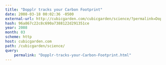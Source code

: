 ```yaml
---
title: "Dopplr tracks your Carbon Footprint"
date: 2008-03-18 00:02:36 -0500
external-url: http://cubicgarden.com/cubicgarden/science/?permalink=Dopplr-tracks-your-Carbon-Footprint.html
hash: 96a867c22c8c690a7388122d291351ce
year: 2008
month: 03
scheme: http
host: cubicgarden.com
path: /cubicgarden/science/
query:
    permalink: "Dopplr-tracks-your-Carbon-Footprint.html"
---
```



